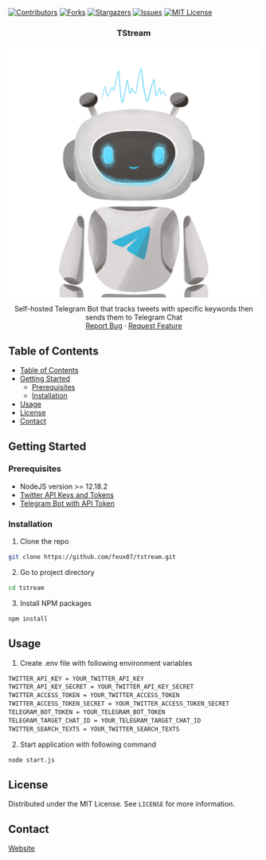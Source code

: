 
[![Contributors][contributors-shield]][contributors-url]
[![Forks][forks-shield]][forks-url]
[![Stargazers][stars-shield]][stars-url]
[![Issues][issues-shield]][issues-url]
[![MIT License][license-shield]][license-url]



<p align="center">

  <h3 align="center">TStream</h3>

<img align="center" src="./assets/tstream_logo1.png">


  <p align="center">
    Self-hosted Telegram Bot that tracks tweets with specific keywords then sends them to Telegram Chat
    <br />
    <a href="https://github.com/feux07/tstream/issues">Report Bug</a>
    ·
    <a href="https://github.com/feux07/tstream/issues">Request Feature</a>
  </p>
</p>



<!-- TABLE OF CONTENTS -->
## Table of Contents

- [Table of Contents](#table-of-contents)
- [Getting Started](#getting-started)
  - [Prerequisites](#prerequisites)
  - [Installation](#installation)
- [Usage](#usage)
- [License](#license)
- [Contact](#contact)


<!-- GETTING STARTED -->
## Getting Started

### Prerequisites


* NodeJS version >= 12.18.2
* [Twitter API Keys and Tokens](https://developer.twitter.com/en/apps)
* [Telegram Bot with API Token](https://core.telegram.org/bots#3-how-do-i-create-a-bot) 


### Installation
 
1. Clone the repo
```sh
git clone https://github.com/feux07/tstream.git
```
2. Go to project directory
```sh
cd tstream
```

3. Install NPM packages
```sh
npm install
```

<!-- USAGE EXAMPLES -->
## Usage


1. Create .env file with following environment variables 
```sh
TWITTER_API_KEY = YOUR_TWITTER_API_KEY
TWITTER_API_KEY_SECRET = YOUR_TWITTER_API_KEY_SECRET
TWITTER_ACCESS_TOKEN = YOUR_TWITTER_ACCESS_TOKEN
TWITTER_ACCESS_TOKEN_SECRET = YOUR_TWITTER_ACCESS_TOKEN_SECRET
TELEGRAM_BOT_TOKEN = YOUR_TELEGRAM_BOT_TOKEN
TELEGRAM_TARGET_CHAT_ID = YOUR_TELEGRAM_TARGET_CHAT_ID
TWITTER_SEARCH_TEXTS = YOUR_TWITTER_SEARCH_TEXTS
```
2. Start application with following command

```sh
node start.js
```

<!-- LICENSE -->
## License

Distributed under the MIT License. See `LICENSE` for more information.



<!-- CONTACT -->
## Contact

[Website](https://fethierdincuzun.com)




<!-- MARKDOWN LINKS & IMAGES -->
<!-- https://www.markdownguide.org/basic-syntax/#reference-style-links -->
[contributors-shield]: https://img.shields.io/github/contributors/feux07/tstream.svg?style=flat-square
[contributors-url]: https://github.com/feux07/tstream/graphs/contributors
[forks-shield]: https://img.shields.io/github/forks/feux07/tstream.svg?style=flat-square
[forks-url]: https://github.com/feux07/tstream/network/members
[stars-shield]: https://img.shields.io/github/stars/feux07/tstream.svg?style=flat-square
[stars-url]: https://github.com/feux07/tstream/stargazers
[issues-shield]: https://img.shields.io/github/issues/feux07/tstream.svg?style=flat-square
[issues-url]: https://github.com/feux07/tstream/issues
[license-shield]: https://img.shields.io/github/license/feux07/tstream.svg?style=flat-square
[license-url]: https://github.com/feux07/tstream/blob/master/LICENSE
